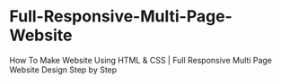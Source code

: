 # Full-Responsive-Multi-Page-Website
How To Make Website Using HTML &amp; CSS | Full Responsive Multi Page Website Design Step by Step
